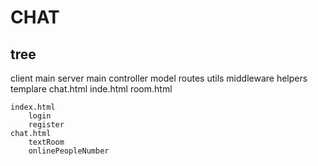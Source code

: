 CHAT
===
tree
---
client
    main
server
    main
    controller
    model
    routes
    utils
    middleware
    helpers
templare
    chat.html
    inde.html
    room.html

    index.html
        login
        register
    chat.html
        textRoom
        onlinePeopleNumber